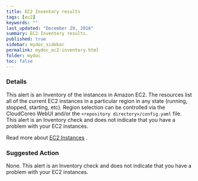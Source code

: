 ```yaml
---
title: EC2 Inventory results
tags: [ec2]
keywords: ""
last_updated: "December 29, 2016"
summary: EC2 Inventory results.
published: true
sidebar: mydoc_sidebar
permalink: mydoc_ec2-inventory.html
folder: mydoc
toc: false
---
```


### Details  
This alert is an Inventory of the instances in Amazon EC2. The resources list all of the current EC2 instances in a particular region in any state (running, stopped, starting, etc). Region selection can be controlled via the CloudCoreo WebUI and/or the `<repository directory>/config.yaml` file. This alert is an Inventory check and does not indicate that you have a problem with your EC2 instances.

Read more about [EC2 Instances](https://aws.amazon.com/ec2/) .

### Suggested Action
None. This alert is an Inventory check and does not indicate that you have a problem with your EC2 instances.  
